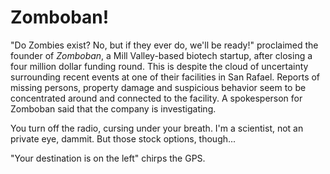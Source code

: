 # Zomboban!

"Do Zombies exist? No, but if they ever do, we'll be ready!" proclaimed the founder of _Zomboban_, a Mill Valley-based biotech startup, after closing a four million dollar funding round. This is despite the cloud of uncertainty surrounding recent events at one of their facilities in San Rafael. Reports of missing persons, property damage and suspicious behavior seem to be concentrated around and connected to the facility. A spokesperson for Zomboban said that the company is investigating.

You turn off the radio, cursing under your breath. I'm a scientist, not an private eye, dammit. But those stock options, though...

"Your destination is on the left" chirps the GPS.
